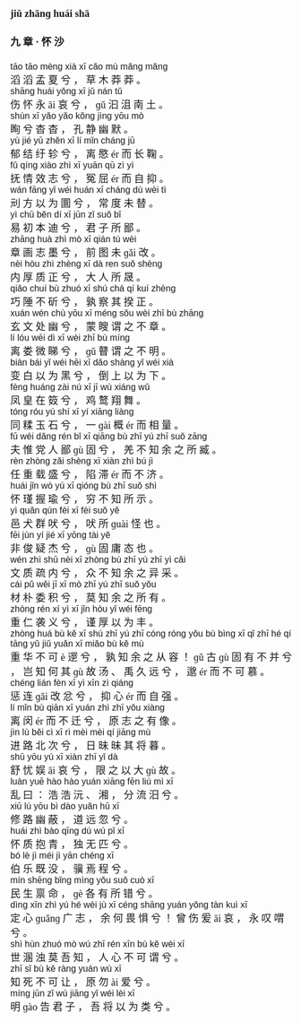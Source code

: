 <font face=楷体 size=4>


#### jiǔ zhānɡ huái shā  
#### 九  章 ·  怀  沙  

<font face=Arial size=3>tāo  tāo  mènɡ  xià  xī  cǎo  mù  mǎnɡ  mǎnɡ </font>  
滔  滔  孟  夏  兮 ，  草  木  莽  莽 。  
<font face=Arial size=3>shānɡ  huái  yǒnɡ  xī  jǔ  nán  tǔ  </font>  
伤  怀  永  āi  哀  兮 ，  ɡǔ  汩  沮  南  土 。  
<font face=Arial size=3>shùn  xī  yǎo  yǎo  kǒnɡ  jìnɡ  yōu  mò  </font>  
眴  兮  杳  杳 ，  孔  静  幽  默 。  
<font face=Arial size=3>yù  jié  yū  zhěn  xī  lí  mǐn  chánɡ  jū  </font>  
郁  结  纡  轸  兮 ，  离  愍  ér  而  长  鞠 。  
<font face=Arial size=3>fǔ  qínɡ  xiào  zhì  xī  yuān  qū  zì  yì  </font>  
抚  情  效  志  兮 ，  冤  屈  ér  而  自  抑 。  
<font face=Arial size=3>wán  fānɡ  yǐ  wéi  huán  xī  chánɡ  dù  wèi  tì  </font>  
刓  方  以  为  圜  兮 ，  常  度  未  替 。  
<font face=Arial size=3>yì  chū  běn  dí  xī  jūn  zǐ  suǒ  bǐ  </font>  
易  初  本  迪  兮 ，  君  子  所  鄙 。  
<font face=Arial size=3>zhānɡ  huà  zhì  mò  xī  qián  tú  wèi  </font>  
章  画  志  墨  兮 ，  前  图  未  ɡǎi  改 。  
<font face=Arial size=3>nèi  hòu  zhì  zhènɡ  xī  dà  ren  suǒ  shènɡ  </font>  
内  厚  质  正  兮 ，  大  人  所  晟 。  
<font face=Arial size=3>qiǎo  chuí  bù  zhuó  xī  shú  chá  qí  kuí  zhènɡ  </font>  
巧  陲  不  斫  兮 ，  孰  察  其  揆  正 。  
<font face=Arial size=3>xuán  wén  chù  yōu  xī  ménɡ  sǒu  wèi  zhī  bù  zhānɡ  </font>  
玄  文  处  幽  兮 ，  蒙  瞍  谓  之  不  章 。  
<font face=Arial size=3>lí  lóu  wēi  dì  xī  wèi  zhī  bù  mínɡ  </font>  
离  娄  微  睇  兮 ，  ɡǔ  瞽  谓  之  不  明 。  
<font face=Arial size=3>biàn  bái  yǐ  wéi  hēi  xī  dǎo  shànɡ  yǐ  wéi  xià  </font>  
变  白  以  为  黑  兮 ，  倒  上  以  为  下 。  
<font face=Arial size=3>fènɡ  huánɡ  zài  nú  xī  jī  wù  xiánɡ  wǔ  </font>  
凤  皇  在  笯  兮 ，  鸡  鹜  翔  舞 。  
<font face=Arial size=3>tónɡ  róu  yù  shí  xī  yí  xiānɡ  liànɡ  </font>  
同  糅  玉  石  兮 ，  一  ɡài  概  ér  而  相  量 。  
<font face=Arial size=3>fū  wéi  dǎnɡ  rén  bǐ  xī  qiānɡ  bù  zhī  yú  zhī  suǒ  zānɡ  </font>  
夫  惟  党  人  鄙  ɡù  固  兮 ，  羌  不  知  余  之  所  臧 。  
<font face=Arial size=3>rèn  zhònɡ  zǎi  shènɡ  xī  xiàn  zhì  bú  jì  </font>  
任  重  载  盛  兮 ，  陷  滞  ér  而  不  济 。  
<font face=Arial size=3>huái  jǐn  wò  yú  xī  qiónɡ  bù  zhī  suǒ  shì  </font>  
怀  瑾  握  瑜  兮 ，  穷  不  知  所  示 。  
<font face=Arial size=3>yì  quǎn  qún  fèi  xī  fèi  suǒ  yě  </font>  
邑  犬  群  吠  兮 ，  吠  所  ɡuài  怪  也 。  
<font face=Arial size=3>fēi  jùn  yí  jié  xī  yōnɡ  tài  yě  </font>  
非  俊  疑  杰  兮 ，  ɡù  固  庸  态  也 。  
<font face=Arial size=3>wén  zhì  shū  nèi  xī  zhònɡ  bù  zhī  yú  zhī  yì  cǎi  </font>  
文  质  疏  内  兮 ，  众  不  知  余  之  异  采 。  
<font face=Arial size=3>cái  pǔ  wěi  jī  xī  mò  zhī  yú  zhī  suǒ  yǒu  </font>  
材  朴  委  积  兮 ，  莫  知  余  之  所  有 。  
<font face=Arial size=3>zhònɡ  rén  xí  yì  xī  jǐn  hòu  yǐ  wéi  fēnɡ  </font>  
重  仁  袭  义  兮 ，  谨  厚  以  为  丰 。  
<font face=Arial size=3>zhònɡ  huá  bù  kě  xī  shú  zhī  yú  zhī  cónɡ  rónɡ  yǒu  bù  bìnɡ  xī  qǐ  zhī  hé  qí  tānɡ  yǔ  jiǔ  yuǎn  xī  miǎo  bù  kě  mù </font>  
重  华  不  可  è 遻  兮 ，  孰  知  余  之  从  容 ！  ɡǔ  古  ɡù  固  有  不  并  兮 ，  岂  知  何  其  ɡù  故 汤 、  禹  久  远  兮 ，  邈  ér  而  不  可  慕 。  
<font face=Arial size=3>chénɡ  lián  fèn  xī  yì  xīn  zì  qiánɡ  </font>  
惩  连  ɡǎi  改  忿  兮 ，  抑  心  ér  而  自  强 。  
<font face=Arial size=3>lí  mǐn  bù  qiān  xī  yuán  zhì  zhī  yǒu  xiànɡ  </font>  
离  闵  ér  而  不  迁  兮 ，  原  志  之  有  像 。  
<font face=Arial size=3>jìn  lù  běi  cì  xī  rì  mèi  mèi  qí  jiānɡ  mù  </font>  
进  路  北  次  兮 ，  日  昧  昧  其  将  暮 。  
<font face=Arial size=3>shū  yōu  yú  xī  xiàn  zhī  yǐ  dà  </font>  
舒  忧  娱  āi  哀  兮 ，  限  之  以  大  ɡù  故 。  
<font face=Arial size=3>luàn  yuē  hào  hào  yuán  xiānɡ  fēn  liú  mì  xī  </font>  
乱  曰 ：  浩  浩  沅 、  湘 ，  分  流  汨  兮 。  
<font face=Arial size=3>xiū  lù  yōu  bì  dào  yuǎn  hū  xī  </font>  
修  路  幽  蔽 ，  道  远  忽  兮 。  
<font face=Arial size=3>huái  zhì  bào  qīnɡ  dú  wú  pǐ  xī  </font>  
怀  质  抱  青 ，  独  无  匹  兮 。  
<font face=Arial size=3>bó  lè  jì  méi  jì  yān  chénɡ  xī  </font>  
伯  乐  既  没 ，  骥  焉  程  兮 。  
<font face=Arial size=3>mín  shēnɡ  bǐnɡ  mìnɡ  yǒu  suǒ  cuò  xī  </font>  
民  生  禀  命 ，  ɡè  各  有  所  错  兮 。  
<font face=Arial size=3>dìnɡ  xīn  zhì  yú  hé  wèi  jù  xī  cénɡ  shānɡ  yuán  yǒnɡ  tàn  kuì  xī  </font>  
定  心  ɡuǎnɡ  广  志 ，  余  何  畏  惧  兮 ！  曾  伤  爰  āi  哀 ，  永  叹  喟  兮 。  
<font face=Arial size=3>shì  hùn  zhuó  mò  wú  zhī  rén  xīn  bù  kě  wèi  xī  </font>  
世  溷  浊  莫  吾  知 ，  人  心  不  可  谓  兮 。  
<font face=Arial size=3>zhī  sǐ  bù  kě  rànɡ  yuán  wù  xī  </font>  
知  死  不  可  让 ，  原  勿  ài  爱  兮 。  
<font face=Arial size=3>mínɡ  jūn  zǐ  wú  jiānɡ  yǐ  wéi  lèi  xī  </font>  
明  ɡào  告  君  子 ，  吾  将  以  为  类  兮 。  



</font>